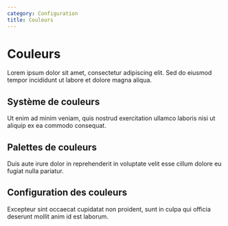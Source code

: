 ```yaml
---
category: Configuration
title: Couleurs
---
```


# Couleurs

Lorem ipsum dolor sit amet, consectetur adipiscing elit. Sed do eiusmod tempor incididunt ut labore et dolore magna aliqua.

## Système de couleurs

Ut enim ad minim veniam, quis nostrud exercitation ullamco laboris nisi ut aliquip ex ea commodo consequat.

## Palettes de couleurs

Duis aute irure dolor in reprehenderit in voluptate velit esse cillum dolore eu fugiat nulla pariatur.

## Configuration des couleurs

Excepteur sint occaecat cupidatat non proident, sunt in culpa qui officia deserunt mollit anim id est laborum.
